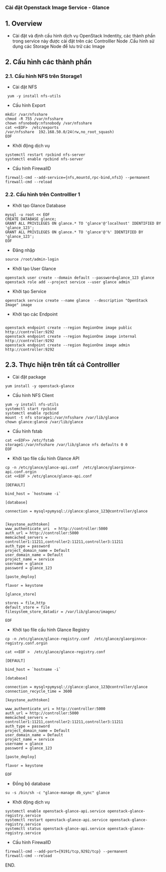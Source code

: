 


### Cài đặt Openstack Image Service - Glance

## 1. Overview

- Cài đặt và định cấu hình dịch vụ  OpenStack Indentity, các thành phần trong service này được cài đặt trên các Controlller Node  .Cấu hình sử dụng các Storage Node để lưu trữ các Image



## 2. Cấu hình các thành phần


### 2.1. Cấu hình NFS trên Storage1

- Cài đặt NFS
```
 yum -y install nfs-utils
```

- Cấu hình Export
```
mkdir /var/nfsshare
chmod -R 755 /var/nfsshare
chown nfsnobody:nfsnobody /var/nfsshare
cat <<EOF>  /etc/exports
/var/nfsshare  192.168.50.0/24(rw,no_root_squash)
EOF
```

- Khởi động dịch vụ
```
systemctl restart rpcbind nfs-server 
systemctl enable rpcbind nfs-server 
```

- Cấu hình FirewallD
```
firewall-cmd --add-service={nfs,mountd,rpc-bind,nfs3} --permanent 
firewall-cmd --reload 
```

### 2.2. Cấu hình trên Controlller 1


- Khởi tạo Glance Database
```
mysql -u root << EOF
CREATE DATABASE glance; 
GRANT ALL PRIVILEGES ON glance.* TO 'glance'@'localhost' IDENTIFIED BY 'glance_123';
GRANT ALL PRIVILEGES ON glance.* TO 'glance'@'%' IDENTIFIED BY 'glance_123';
EOF
```

- Đăng nhập

```
source /root/admin-login
```

- Khởi tạo User Glance
```
openstack user create --domain default --password=glance_123 glance
openstack role add --project service --user glance admin
```

- Khởi tạo Service
```
openstack service create --name glance  --description "OpenStack Image" image
```

- Khởi tạo các Endpoint
```

openstack endpoint create --region RegionOne image public http://controller:9292
openstack endpoint create --region RegionOne image internal http://controller:9292
openstack endpoint create --region RegionOne image admin http://controller:9292
```


## 2.3. Thực hiện trên tất cả Controlller


- Cài đặt package 
```
yum install -y openstack-glance

```


- Cấu hình NFS Client
```
yum -y install nfs-utils
systemctl start rpcbind 
systemctl enable rpcbind 
mount -t nfs storage1:/var/nfsshare /var/lib/glance
chown glance:glance /var/lib/glance
```

- Cấu hình fstab
```
cat <<EOF>> /etc/fstab
storage1:/var/nfsshare /var/lib/glance nfs defaults 0 0
EOF
```


- Khởi tạo file cấu hình Glance API
```
cp -n /etc/glance/glance-api.conf  /etc/glance/glaorginnce-api.conf.orgin
cat <<EOF > /etc/glance/glance-api.conf 

[DEFAULT]

bind_host = `hostname -i`

[database]

connection = mysql+pymysql://glance:glance_123@controller/glance


[keystone_authtoken]
www_authenticate_uri  = http://controller:5000
auth_url = http://controller:5000
memcached_servers = controller1:11211,controller2:11211,controller3:11211
auth_type = password
project_domain_name = Default
user_domain_name = Default
project_name = service
username = glance
password = glance_123

[paste_deploy]

flavor = keystone

[glance_store]

stores = file,http
default_store = file
filesystem_store_datadir = /var/lib/glance/images/

EOF

```

- Khởi tạo file cấu hình Glance Registry 
```
cp -n /etc/glance/glance-registry.conf  /etc/glance/glaorginnce-registry.conf.orgin

cat <<EOF >  /etc/glance/glance-registry.conf

[DEFAULT]

bind_host = `hostname -i`

[database]

connection = mysql+pymysql://glance:glance_123@controller/glance
connection_recycle_time = 3600

[keystone_authtoken]

www_authenticate_uri = http://controller:5000
auth_url = http://controller:5000
memcached_servers = controller1:11211,controller2:11211,controller3:11211
auth_type = password
project_domain_name = Default
user_domain_name = Default
project_name = service
username = glance
password = glance_123

[paste_deploy]

flavor = keystone

EOF
```


- Đồng bộ database
```
su -s /bin/sh -c "glance-manage db_sync" glance
```


- Khởi động dịch vụ 
```
systemctl enable openstack-glance-api.service openstack-glance-registry.service
systemctl restart openstack-glance-api.service openstack-glance-registry.service
systemctl status openstack-glance-api.service openstack-glance-registry.service

```

- Cấu hình FirewallD
```
firewall-cmd --add-port={9191/tcp,9292/tcp} --permanent 
firewall-cmd --reload 
```




END.
